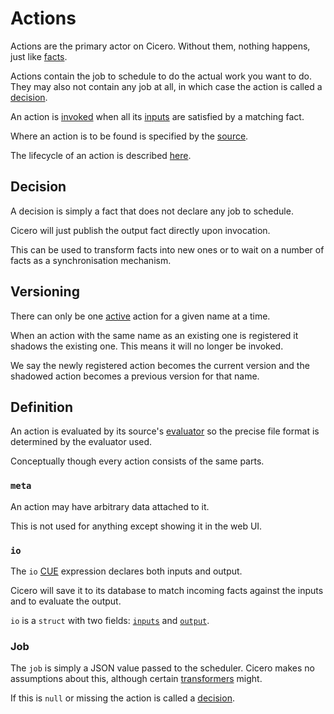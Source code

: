 # Actions

Actions are the primary actor on Cicero. Without them, nothing happens, just like [facts](fact.md).

Actions contain the job to schedule to do the actual work you want to do.
They may also not contain any job at all, in which case the action is called a [decision](#decision).

An action is [invoked](invocation.md) when all its [inputs](input.md) are satisfied by a matching fact.

Where an action is to be found is specified by the [source](source.md).

The lifecycle of an action is described [here](basics.md).

## Decision

A decision is simply a fact that does not declare any job to schedule.

Cicero will just publish the output fact directly upon invocation.

This can be used to transform facts into new ones
or to wait on a number of facts as a synchronisation mechanism.

## Versioning

There can only be one [active](basics.md#deactivation) action for a given name at a time.

When an action with the same name as an existing one is registered
it shadows the existing one. This means it will no longer be invoked.

We say the newly registered action becomes the current version
and the shadowed action becomes a previous version for that name.

## Definition

An action is evaluated by its source's [evaluator](evaluator.md)
so the precise file format is determined by the evaluator used.

Conceptually though every action consists of the same parts.

### `meta`

An action may have arbitrary data attached to it.

This is not used for anything except showing it in the web UI.

### `io`

The `io` [CUE](https://cuelang.org) expression declares both inputs and output.

Cicero will save it to its database to match incoming facts against the inputs and to evaluate the output.

`io` is a `struct` with two fields: [`inputs`](input.md) and [`output`](output.md).

### Job

The `job` is simply a JSON value passed to the scheduler.
Cicero makes no assumptions about this, although certain [transformers](transformer.md) might.

If this is `null` or missing the action is called a [decision](#decision).
